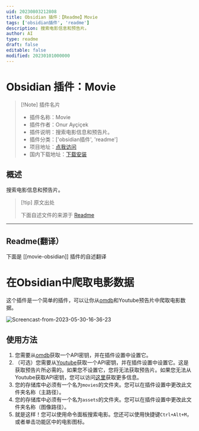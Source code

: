 ```yaml
---
uid: 20230803212808
title: Obsidian 插件：【Readme】Movie
tags: ['obsidian插件', 'readme']
description: 搜索电影信息和预告片。
author: AI
type: readme
draft: false
editable: false
modified: 20230101000000
---
```


# Obsidian 插件：Movie

> [!Note] 插件名片
> - 插件名称：Movie
> - 插件作者：Onur Ayçiçek
> - 插件说明：搜索电影信息和预告片。
> - 插件分类：['obsidian插件', 'readme']
> - 项目地址：[点我访问](https://github.com/onuraycicek/obsidian-movie)
> - 国内下载地址：[下载安装](https://pkmer.cn/products/plugin/pluginMarket/?movie-obsidian)

## 概述

搜索电影信息和预告片。



> [!tip] 原文出处
> 
>下面自述文件的来源于 [Readme](https://ghproxy.net/https://raw.githubusercontent.com/onuraycicek/obsidian-movie/master/README.md)
> 

---

## Readme(翻译）

下面是 [[movie-obsidian]] 插件的自述翻译



# 在Obsidian中爬取电影数据

这个插件是一个简单的插件，可以让你从[omdb](https://www.omdbapi.com/)和Youtube预告片中爬取电影数据。

![Screencast-from-2023-05-30-16-36-23](https://github.com/onuraycicek/obsidian-movie/assets/87834696/c66504b0-e85a-48e6-a38a-b694dfa68962)

## 使用方法

1. 您需要从[omdb](https://www.omdbapi.com/apikey.aspx)获取一个API密钥，并在插件设置中设置它。
2. （可选）您需要从[Youtube](https://console.cloud.google.com/apis/credentials)获取一个API密钥，并在插件设置中设置它。这是获取预告片所必需的。如果您不设置它，您将无法获取预告片。如果您无法从Youtube获取API密钥，您可以访问[这里](https://developers.google.com/youtube/v3/getting-started)获取更多信息。
3. 您的存储库中必须有一个名为`movies`的文件夹。您可以在插件设置中更改此文件夹名称（主路径）。
4. 您的存储库中必须有一个名为`assets`的文件夹。您可以在插件设置中更改此文件夹名称（图像路径）。
5. 就是这样！您可以使用命令面板搜索电影。您还可以使用快捷键`Ctrl+Alt+M`，或者单击功能区中的电影图标。



